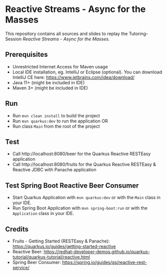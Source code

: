 # Reactive Streams - Async for the Masses

This repository contains all sources and slides to replay the Tutoring-Session *Reactive Streams - Async for the Masses*.

## Prerequisites

* Unrestricted Internet Access for Maven usage
* Local IDE installation, eg. IntelliJ or Eclipse (optional). You can download IntelliJ CE here: https://www.jetbrains.com/idea/download/
* Java 11+ (might be included in IDE)
* Maven 3+ (might be included in IDE)

## Run

* Run `mvn clean install` to build the project
* Run `mvn quarkus:dev` to run the application OR
* Run class `Main` from the root of the project

## Test

* Call http://localhost:8080/beer for the Quarkus Reactive RESTEasy application
* Call http://localhost:8080/fruits for the Quarkus Reactive RESTEasy & Reactive JDBC with Panache application

## Test Spring Boot Reactive Beer Consumer

* Start Quarkus Application with `mvn quarkus:dev` or with the `Main` class in your IDE.
* Run Spring Boot Application with `mvn spring-boot:run` or with the `Application` class in your IDE.

## Credits

* Fruits - Getting Started (RESTEasy & Panache): https://quarkus.io/guides/getting-started-reactive
* Reactive Beer: https://redhat-developer-demos.github.io/quarkus-tutorial/quarkus-tutorial/reactive.html
* Spring Beer Consumer: https://spring.io/guides/gs/reactive-rest-service/